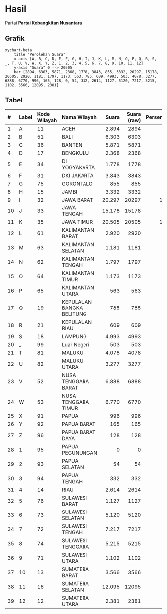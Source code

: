 # Hasil

Partai **Partai Kebangkitan Nusantara**

## Grafik

```mermaid
xychart-beta
    title "Perolehan Suara"
    x-axis [A, B, C, D, E, F, G, H, I, J, K, L, M, N, O, P, Q, R, S, _, T, U, V, W, X, Y, Z, 1, 2, 3, 4, 5, 6, 7, 8, 9, 10, 11, 12]
    y-axis "Suara" 0 --> 20505
    bar [2894, 6303, 5871, 2368, 1778, 3843, 855, 3332, 20297, 15178, 20505, 2920, 1181, 1797, 1173, 563, 785, 609, 4993, 503, 4078, 3277, 6888, 6770, 996, 165, 128, 0, 54, 332, 2614, 1127, 5120, 7217, 5215, 1102, 3566, 12095, 2381]
```

## Tabel

| #  | Label | Kode Wilayah | Nama Wilayah              | Suara  | Suara (raw) | Persentase |
|:-- |:----- |:------------ |:------------------------- | ------:| -----------:| ----------:|
| 1  | A     | 11           | ACEH                      | 2.894  | 2894        | 1,80       |
| 2  | B     | 51           | BALI                      | 6.303  | 6303        | 3,92       |
| 3  | C     | 36           | BANTEN                    | 5.871  | 5871        | 3,65       |
| 4  | D     | 17           | BENGKULU                  | 2.368  | 2368        | 1,47       |
| 5  | E     | 34           | DI YOGYAKARTA             | 1.778  | 1778        | 1,11       |
| 6  | F     | 31           | DKI JAKARTA               | 3.843  | 3843        | 2,39       |
| 7  | G     | 75           | GORONTALO                 | 855    | 855         | 0,53       |
| 8  | H     | 15           | JAMBI                     | 3.332  | 3332        | 2,07       |
| 9  | I     | 32           | JAWA BARAT                | 20.297 | 20297       | 12,62      |
| 10 | J     | 33           | JAWA TENGAH               | 15.178 | 15178       | 9,43       |
| 11 | K     | 35           | JAWA TIMUR                | 20.505 | 20505       | 12,75      |
| 12 | L     | 61           | KALIMANTAN BARAT          | 2.920  | 2920        | 1,82       |
| 13 | M     | 63           | KALIMANTAN SELATAN        | 1.181  | 1181        | 0,73       |
| 14 | N     | 62           | KALIMANTAN TENGAH         | 1.797  | 1797        | 1,12       |
| 15 | O     | 64           | KALIMANTAN TIMUR          | 1.173  | 1173        | 0,73       |
| 16 | P     | 65           | KALIMANTAN UTARA          | 563    | 563         | 0,35       |
| 17 | Q     | 19           | KEPULAUAN BANGKA BELITUNG | 785    | 785         | 0,49       |
| 18 | R     | 21           | KEPULAUAN RIAU            | 609    | 609         | 0,38       |
| 19 | S     | 18           | LAMPUNG                   | 4.993  | 4993        | 3,10       |
| 20 | _     | 99           | Luar Negeri               | 503    | 503         | 0,31       |
| 21 | T     | 81           | MALUKU                    | 4.078  | 4078        | 2,53       |
| 22 | U     | 82           | MALUKU UTARA              | 3.277  | 3277        | 2,04       |
| 23 | V     | 52           | NUSA TENGGARA BARAT       | 6.888  | 6888        | 4,28       |
| 24 | W     | 53           | NUSA TENGGARA TIMUR       | 6.770  | 6770        | 4,21       |
| 25 | X     | 91           | PAPUA                     | 996    | 996         | 0,62       |
| 26 | Y     | 92           | PAPUA BARAT               | 165    | 165         | 0,10       |
| 27 | Z     | 96           | PAPUA BARAT DAYA          | 128    | 128         | 0,08       |
| 28 | 1     | 95           | PAPUA PEGUNUNGAN          | 0      | 0           | 0,00       |
| 29 | 2     | 93           | PAPUA SELATAN             | 54     | 54          | 0,03       |
| 30 | 3     | 94           | PAPUA TENGAH              | 332    | 332         | 0,21       |
| 31 | 4     | 14           | RIAU                      | 2.614  | 2614        | 1,62       |
| 32 | 5     | 76           | SULAWESI BARAT            | 1.127  | 1127        | 0,70       |
| 33 | 6     | 73           | SULAWESI SELATAN          | 5.120  | 5120        | 3,18       |
| 34 | 7     | 72           | SULAWESI TENGAH           | 7.217  | 7217        | 4,49       |
| 35 | 8     | 74           | SULAWESI TENGGARA         | 5.215  | 5215        | 3,24       |
| 36 | 9     | 71           | SULAWESI UTARA            | 1.102  | 1102        | 0,69       |
| 37 | 10    | 13           | SUMATERA BARAT            | 3.566  | 3566        | 2,22       |
| 38 | 11    | 16           | SUMATERA SELATAN          | 12.095 | 12095       | 7,52       |
| 39 | 12    | 12           | SUMATERA UTARA            | 2.381  | 2381        | 1,48       |



